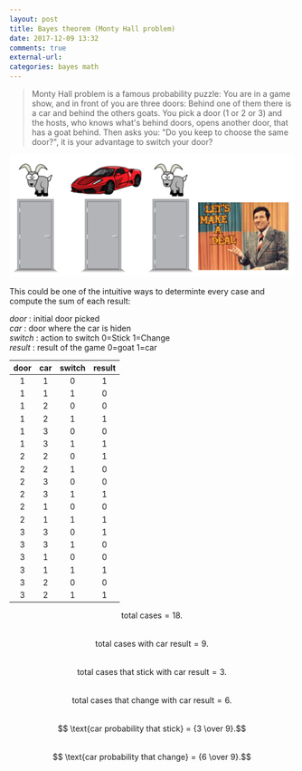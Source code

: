 ```yaml
---
layout: post
title: Bayes theorem (Monty Hall problem)
date: 2017-12-09 13:32
comments: true
external-url:
categories: bayes math
---
```


> Monty Hall problem is a famous probability puzzle: You are in a game show, and in front of you are three doors: Behind one of them there is a car and behind the others goats. You pick a door (1 or 2 or 3) and the hosts, who knows what's behind doors, opens another door, that has a goat behind. Then asks you: "Do you keep to choose the same door?", it is your advantage to switch your door?

![monty hall show](/assets/monty.png)

This could be one of the intuitive ways to determinte every case and compute the sum of each result:

*door* : initial door picked  
*car* : door where the car is hiden  
*switch* : action to switch 0=Stick 1=Change  
*result* : result of the game 0=goat 1=car  

| door     | car | switch | result |
|:--------:|:---:|:------:|:------:|
| 1        | 1   | 0      | 1      |
| 1        | 1   | 1      | 0      |
| 1        | 2   | 0      | 0      |
| 1        | 2   | 1      | 1      |
| 1        | 3   | 0      | 0      |
| 1        | 3   | 1      | 1      |
| 2        | 2   | 0      | 1      |
| 2        | 2   | 1      | 0      |
| 2        | 3   | 0      | 0      |
| 2        | 3   | 1      | 1      |
| 2        | 1   | 0      | 0      |
| 2        | 1   | 1      | 1      |
| 3        | 3   | 0      | 1      |
| 3        | 3   | 1      | 0      |
| 3        | 1   | 0      | 0      |
| 3        | 1   | 1      | 1      |
| 3        | 2   | 0      | 0      |
| 3        | 2   | 1      | 1      |

 $$ \text{total cases}  = {18}.$$  
 $$ \text{total cases with car result}  = {9}.$$  
 $$ \text{total cases that stick with car result}  = {3}.$$  
 $$ \text{total cases that change with car result}  = {6}.$$  
 $$ \text{car probability that stick}  = {3 \over 9}.$$  
 $$ \text{car probability that change}  = {6 \over 9}.$$  
